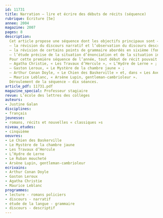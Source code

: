 ```yaml
---
id: 11731
title: Narration – lire et écrire des débuts de récits (séquence)
rubrique: Écriture [5e]
annee: 2004
magazine: 2007
pages: 8
description: 
  Cet article propose une séquence dont les objectifs principaux sont – 
  – la révision du discours narratif et l’observation du discours descriptif ;
  – la révision de certains points de grammaire abordés en sixième (fonctions essentielles de la phrase – sujet, COD, COI et COS), passé composé et imparfait, chaîne des accords, approche des compléments circonstanciels de lieu et de temps ;
  – l’étude précise de la situation d’énonciation et de la situation initiale pour préparer les élèves à la lecture de récits longs.
  Pour cette première séquence de l’année, tout début de récit pouvait convenir. Pour autant, l’idéal est de lier thématiquement les extraits choisis. Le thème du récit policier permet une liaison facile avec la deuxième séance. On peut, par exemple, étudier des extraits des premières pages des textes suivants – 
  – Agatha Christie, « Les Travaux d’Hercule », « L’Hydre de Lerne » ;
  – Gaston Leroux, « Le Mystère de la chambre jaune » ;
  – Arthur Conan Doyle, « Le Chien des Baskerville » et, dans « Les Aventures de Sherlock Holmes », « Le Ruban moucheté » ;
  – Maurice Leblanc, « Arsène Lupin, gentleman-cambrioleur ».
  Déroulement de la séquence – dix séances.
article_pdf: 11731.pdf
magazine_special: Professeur stagiaire
revue: L’école des lettres des collèges
auteurs:
- Justine Galan
disciplines:
- français
jeunesse:
- romans, récits et nouvelles « classiques »s
niveau_etudes:
- cinquième
oeuvres:
- Le Chien des Baskerville
- Le Mystère de la chambre jaune
- Les Travaux d’Hercule
- L’Hydre de Lerne
- Le Ruban moucheté
- Arsène Lupin, gentleman-cambrioleur
ecrivains:
- Arthur Conan Doyle
- Gaston Leroux
- Agatha Christie
- Maurice Leblanc
programmes:
- lecture - romans policiers
- discours - narratif
- étude de la langue - grammaire
- discours - descriptif
---
```

